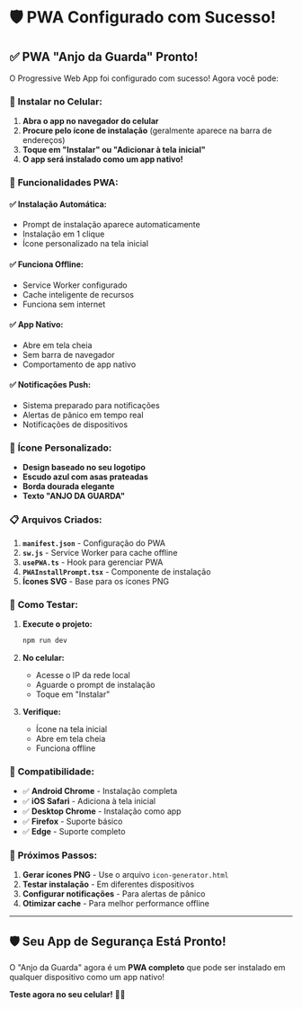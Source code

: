# 🛡️ PWA Configurado com Sucesso!

## ✅ **PWA "Anjo da Guarda" Pronto!**

O Progressive Web App foi configurado com sucesso! Agora você pode:

### 📱 **Instalar no Celular:**
1. **Abra o app no navegador do celular**
2. **Procure pelo ícone de instalação** (geralmente aparece na barra de endereços)
3. **Toque em "Instalar" ou "Adicionar à tela inicial"**
4. **O app será instalado como um app nativo!**

### 🎯 **Funcionalidades PWA:**

#### **✅ Instalação Automática:**
- Prompt de instalação aparece automaticamente
- Instalação em 1 clique
- Ícone personalizado na tela inicial

#### **✅ Funciona Offline:**
- Service Worker configurado
- Cache inteligente de recursos
- Funciona sem internet

#### **✅ App Nativo:**
- Abre em tela cheia
- Sem barra de navegador
- Comportamento de app nativo

#### **✅ Notificações Push:**
- Sistema preparado para notificações
- Alertas de pânico em tempo real
- Notificações de dispositivos

### 🎨 **Ícone Personalizado:**
- **Design baseado no seu logotipo**
- **Escudo azul com asas prateadas**
- **Borda dourada elegante**
- **Texto "ANJO DA GUARDA"**

### 📋 **Arquivos Criados:**

1. **`manifest.json`** - Configuração do PWA
2. **`sw.js`** - Service Worker para cache offline
3. **`usePWA.ts`** - Hook para gerenciar PWA
4. **`PWAInstallPrompt.tsx`** - Componente de instalação
5. **Ícones SVG** - Base para os ícones PNG

### 🚀 **Como Testar:**

1. **Execute o projeto:**
   ```bash
   npm run dev
   ```

2. **No celular:**
   - Acesse o IP da rede local
   - Aguarde o prompt de instalação
   - Toque em "Instalar"

3. **Verifique:**
   - Ícone na tela inicial
   - Abre em tela cheia
   - Funciona offline

### 📱 **Compatibilidade:**
- ✅ **Android Chrome** - Instalação completa
- ✅ **iOS Safari** - Adiciona à tela inicial
- ✅ **Desktop Chrome** - Instalação como app
- ✅ **Firefox** - Suporte básico
- ✅ **Edge** - Suporte completo

### 🎯 **Próximos Passos:**

1. **Gerar ícones PNG** - Use o arquivo `icon-generator.html`
2. **Testar instalação** - Em diferentes dispositivos
3. **Configurar notificações** - Para alertas de pânico
4. **Otimizar cache** - Para melhor performance offline

---

## 🛡️ **Seu App de Segurança Está Pronto!**

O "Anjo da Guarda" agora é um **PWA completo** que pode ser instalado em qualquer dispositivo como um app nativo! 

**Teste agora no seu celular!** 📱✨
